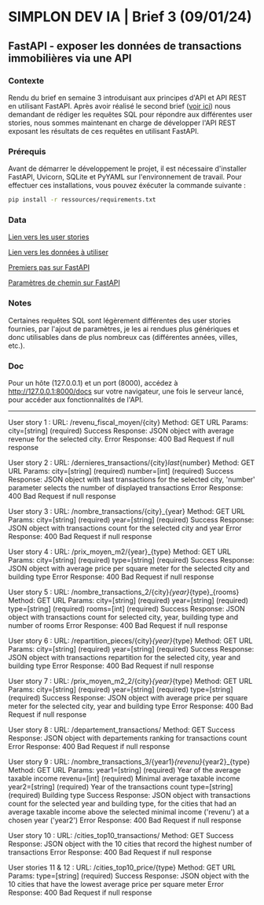 # SIMPLON DEV IA | Brief 3 (09/01/24)

## FastAPI - exposer les données de transactions immobilières via une API

### Contexte

Rendu du brief en semaine 3 introduisant aux principes d'API et API REST en utilisant FastAPI. Après avoir réalisé le second brief ([voir ici](https://github.com/Sandalcho7/simplon_brief02)) nous demandant de rédiger les requêtes SQL pour répondre aux différentes user stories, nous sommes maintenant en charge de développer l'API REST exposant les résultats de ces requêtes en utilisant FastAPI.

### Prérequis

Avant de démarrer le développement le projet, il est nécessaire d'installer FastAPI, Uvicorn, SQLite et PyYAML sur l'environnement de travail. Pour effectuer ces installations, vous pouvez éxécuter la commande suivante :
```bash
pip install -r ressources/requirements.txt
```

### Data

[Lien vers les user stories](https://docs.google.com/spreadsheets/d/110DFqhV0eNhR1mzBkRR5DD6Aey-lgXuTlf3VeSzWD58/edit#gid=0)

[Lien vers les données à utiliser](https://www.kaggle.com/datasets/benoitfavier/immobilier-france/data)

[Premiers pas sur FastAPI](https://fastapi.tiangolo.com/fr/tutorial/first-steps/)

[Paramètres de chemin sur FastAPI](https://fastapi.tiangolo.com/fr/tutorial/path-params/)

### Notes

Certaines requêtes SQL sont légèrement différentes des user stories fournies, par l'ajout de paramètres, je les ai rendues plus génériques et donc utilisables dans de plus nombreux cas (différentes années, villes, etc.).

### Doc

Pour un hôte (127.0.0.1) et un port (8000), accédez à http://127.0.0.1:8000/docs sur votre navigateur, une fois le serveur lancé, pour accéder aux fonctionnalités de l'API.

<hr>

User story 1 :
URL: /revenu_fiscal_moyen/{city}
    Method: GET
    URL Params:
        city=[string] (required)
    Success Response: JSON object with average revenue for the selected city.
    Error Response:
        400 Bad Request if null response

User story 2 :
URL: /dernieres_transactions/{city}_last_{number}
    Method: GET
    URL Params:
        city=[string] (required)
        number=[int] (required)
    Success Response: JSON object with last transactions for the selected city, 'number' parameter selects the number of displayed transactions
    Error Response:
        400 Bad Request if null response

User story 3 :
URL: /nombre_transactions/{city}_{year}
    Method: GET
    URL Params:
        city=[string] (required)
        year=[string] (required)
    Success Response: JSON object with transactions count for the selected city and year
    Error Response:
        400 Bad Request if null response

User story 4 :
URL: /prix_moyen_m2/{year}_{type}
    Method: GET
    URL Params:
        city=[string] (required)
        type=[string] (required)
    Success Response: JSON object with average price per square meter for the selected city and building type
    Error Response:
        400 Bad Request if null response

User story 5 :
URL: /nombre_transactions_2/{city}_{year}_{type}_{rooms}
    Method: GET
    URL Params:
        city=[string] (required)
        year=[string] (required)
        type=[string] (required)
        rooms=[int] (required)
    Success Response: JSON object with transactions count for selected city, year, building type and number of rooms
    Error Response:
        400 Bad Request if null response

User story 6 :
URL: /repartition_pieces/{city}_{year}_{type}
    Method: GET
    URL Params:
        city=[string] (required)
        year=[string] (required)
    Success Response: JSON object with transactions repartition for the selected city, year and building type
    Error Response:
        400 Bad Request if null response

User story 7 :
URL: /prix_moyen_m2_2/{city}_{year}_{type}
    Method: GET
    URL Params:
        city=[string] (required)
        year=[string] (required)
        type=[string] (required)
    Success Response: JSON object with average price per square meter for the selected city, year and building type
    Error Response:
        400 Bad Request if null response

User story 8 :
URL: /departement_transactions/
    Method: GET
    Success Response: JSON object with departements ranking for transactions count
    Error Response:
        400 Bad Request if null response

User story 9 :
URL: /nombre_transactions_3/{year1}_{revenu}_{year2}_{type}
    Method: GET
    URL Params:
        year1=[string] (required) Year of the average taxable income
        revenu=[int] (required) Minimal average taxable income
        year2=[string] (required) Year of the transactions count
        type=[string] (required) Building type
    Success Response: JSON object with transactions count for the selected year and building type, for the cities that had an average taxable income above the selected minimal income ('revenu') at a chosen year ('year2')
    Error Response:
        400 Bad Request if null response

User story 10 :
URL: /cities_top10_transactions/
    Method: GET
    Success Response: JSON object with the 10 cities that record the highest number of transactions
    Error Response:
        400 Bad Request if null response

User stories 11 & 12 :
URL: /cities_top10_price/{type}
    Method: GET
    URL Params:
        type=[string] (required)
    Success Response: JSON object with the 10 cities that have the lowest average price per square meter
    Error Response:
        400 Bad Request if null response